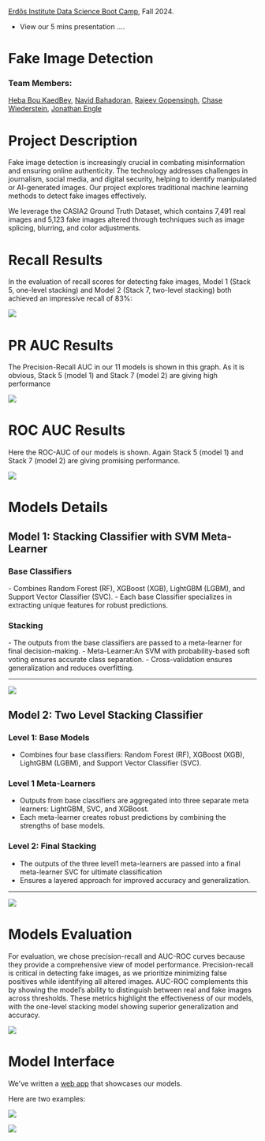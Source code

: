[Erdős Institute Data Science Boot Camp](https://github.com/TheErdosInstitute/data-science-fall-2024), Fall 2024.

- View our 5 mins presentation ....

<h1>Fake Image Detection</h1>

<h3>Team Members:</h3>

[Heba Bou KaedBey](https://github.com/hebabkb), [Navid Bahadoran](https://github.com/navidbahadoran), [Rajeev Gopensingh](https://github.com/RajeevGopeesingh), [Chase Wiederstein](https://github.com/ChaseWiederstein), [Jonathan Engle](https://github.com/J3ngle)

<h1>Project Description</h1>

Fake image detection is increasingly crucial in combating misinformation and ensuring online authenticity. The technology addresses challenges in journalism, social media, and digital security, helping to identify manipulated or AI-generated images. Our project explores traditional machine learning methods to detect fake images effectively.

We leverage the CASIA2 Ground Truth Dataset, which contains 7,491 real images and 5,123 fake images altered through techniques such as image splicing, blurring, and color adjustments.

<h1>Recall Results</h1>

In the evaluation of recall scores for detecting fake images, Model 1 (Stack 5, one-level stacking) and Model 2 (Stack 7, two-level stacking) both achieved an impressive recall of 83%:

![](https://github.com/hebabkb/FakevsReal/blob/main/Presentation_Images/Recall%20Scores.png)

<h1>PR AUC Results</h1>

The Precision-Recall AUC in our 11 models is shown in this graph. As it is obvious, Stack 5 (model 1) and Stack 7 (model 2) are giving high performance

![](https://github.com/hebabkb/FakevsReal/blob/main/Presentation_Images/PR%20AUC%20Scores.png)

<h1>ROC AUC Results</h1>

Here the ROC-AUC of our models is shown. Again Stack 5 (model 1) and Stack 7 (model 2) are giving promising performance.

![](https://github.com/hebabkb/FakevsReal/blob/main/Presentation_Images/ROC-AUC%20Scores.png)


<h1>Models Details</h1>

<h2>Model 1: Stacking Classifier with SVM Meta-Learner</h2>

<h3>Base Classifiers</h3>
- Combines Random Forest (RF), XGBoost (XGB), LightGBM (LGBM), and Support Vector Classifier (SVC).
- Each base Classifier specializes in extracting unique features for robust predictions.

<h3>Stacking</h3>
- The outputs from the base classifiers are passed to a meta-learner for final decision-making.
- Meta-Learner:An SVM with probability-based soft voting ensures accurate class separation.
- Cross-validation ensures generalization and reduces overfitting.

---
![](https://github.com/hebabkb/FakevsReal/blob/main/Presentation_Images/One%20Level%20Stacking%20Model.png)

<h2>Model 2: Two Level Stacking Classifier</h2>

<h3>Level 1: Base Models</h3>

- Combines four base classifiers: Random Forest (RF), XGBoost (XGB), LightGBM (LGBM), and Support Vector Classifier (SVC).
  
<h3> Level 1 Meta-Learners</h3>

- Outputs from base classifiers are aggregated into three separate meta learners: LightGBM, SVC, and XGBoost.
- Each meta-learner creates robust predictions by combining the strengths of base models.

<h3> Level 2: Final Stacking</h3>

- The outputs of the three level1 meta-learners are passed into a final meta-learner SVC for ultimate classification
- Ensures a layered approach for improved accuracy and generalization.
  
---
![](https://github.com/hebabkb/FakevsReal/blob/main/Presentation_Images/Two%20Level%20Stacking%20Model.png)

<h1>Models Evaluation</h1>

For evaluation, we chose precision-recall and AUC-ROC curves because they provide a comprehensive view of model performance. Precision-recall is critical in detecting fake images, as we prioritize minimizing false positives while identifying all altered images. AUC-ROC complements this by showing the model’s ability to distinguish between real and fake images across thresholds. These metrics highlight the effectiveness of our models, with the one-level stacking model showing superior generalization and accuracy.


![](https://github.com/hebabkb/FakevsReal/blob/main/Presentation_Images/Models%20Evaluation.png)

<h1>Model Interface</h1>

We've written a [web app](https://huggingface.co/spaces/HebaBouKaedBey/TamperedImageDetection) that showcases our models.

Here are two examples:

![](https://github.com/hebabkb/FakevsReal/blob/main/Presentation_Images/AIvsReal-example1.png)

![](https://github.com/hebabkb/FakevsReal/blob/main/Presentation_Images/AIvsReal-example2.png)



